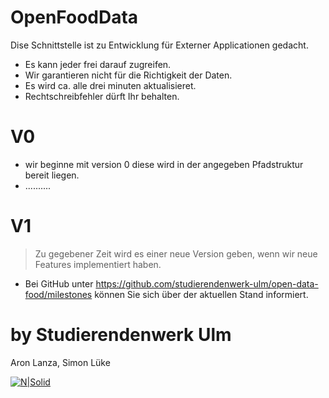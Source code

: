 # OpenFoodData
Dise Schnittstelle ist zu Entwicklung für Externer Applicationen gedacht.

  - Es kann jeder frei darauf zugreifen.
  - Wir garantieren nicht für die Richtigkeit der Daten.
  - Es wird ca. alle drei minuten aktualisieret. 
  - Rechtschreibfehler dürft Ihr behalten.

# V0

  - wir beginne mit version 0 diese wird in der angegeben Pfadstruktur bereit liegen.
  - ..........

# V1
> Zu gegebener Zeit wird es einer neue Version geben, wenn wir neue Features implementiert haben.
  - Bei GitHub unter https://github.com/studierendenwerk-ulm/open-data-food/milestones können Sie sich über der aktuellen Stand informiert. 
  
# by Studierendenwerk Ulm

Aron Lanza, Simon Lüke

[![N|Solid](https://studierendenwerk-ulm.de/wp-content/themes/studentenwerk/assets/img/logo.png)](https://studierendenwerk-ulm.de/)
